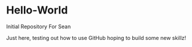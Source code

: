 # Hello-World
Initial Repository For Sean

Just here, testing out how to use GitHub hoping to build some new skillz!
